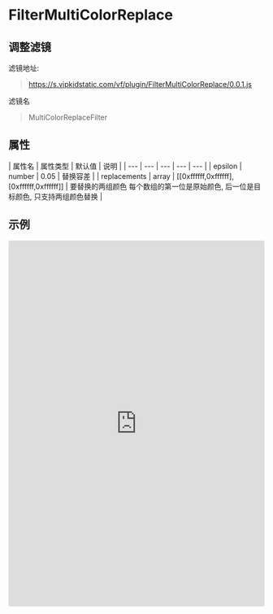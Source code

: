 # FilterMultiColorReplace

## 调整滤镜
滤镜地址:
> https://s.vipkidstatic.com/vf/plugin/FilterMultiColorReplace/0.0.1.js

滤镜名
> MultiColorReplaceFilter 

## 属性

| 属性名 | 属性类型 | 默认值 | 说明 |
| --- | --- | --- | --- | --- |
| epsilon | number | 0.05 | 替换容差 |
| replacements | array | [[0xffffff,0xffffff],[0xffffff,0xffffff]] | 要替换的两组颜色 每个数组的第一位是原始颜色, 后一位是目标颜色, 只支持两组颜色替换 |

## 示例

<iframe
     src="https://codesandbox.io/embed/multicolorreplacefilter-mmvx9?fontsize=14&hidenavigation=1&module=%2Fsrc%2Fcomponents.ts&theme=dark"
     style="width:100%; height:720px; border:0; border-radius: 4px; overflow:hidden;"
     title="MultiColorReplaceFilter"
     allow="accelerometer; ambient-light-sensor; camera; encrypted-media; geolocation; gyroscope; hid; microphone; midi; payment; usb; vr"
     sandbox="allow-forms allow-modals allow-popups allow-presentation allow-same-origin allow-scripts"
   ></iframe>